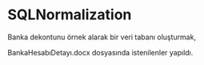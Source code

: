 # SQLNormalization
Banka dekontunu örnek alarak bir veri tabanı oluşturmak,

BankaHesabıDetayı.docx dosyasında istenilenler yapıldı.


